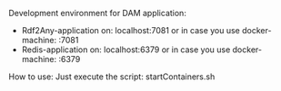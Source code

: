 Development environment for DAM application:
- Rdf2Any-application on: localhost:7081 or in case you use docker-machine: <Docker-Machine-IP>:7081
- Redis-application on: localhost:6379 or in case you use docker-machine: <Docker-Machine-IP>:6379

How to use:
Just execute the script:
startContainers.sh
